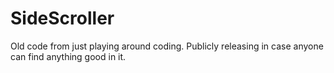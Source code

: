 SideScroller
============

Old code from just playing around coding. Publicly releasing in case anyone can find anything good in it. 
